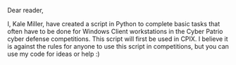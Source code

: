 Dear reader,

I, Kale Miller, have created a script in Python to complete basic tasks
that often have to be done for Windows Client workstations in the 
Cyber Patrio cyber defense competitions.  This script will first be 
used in CPIX. I believe it is against the rules for anyone to use this
script in competitions, but you can use my code for ideas or help :)